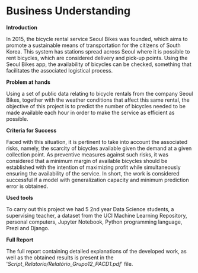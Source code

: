 # Business Understanding

**Introduction**

In 2015, the bicycle rental service Seoul Bikes was founded, which aims to promote a sustainable means of transportation for the citizens of South Korea. This system has stations spread across Seoul where it is possible to rent bicycles, which are considered delivery and pick-up points. Using the Seoul Bikes app, the availability of bicycles can be checked, something that facilitates the associated logistical process.

**Problem at hands**

Using a set of public data relating to bicycle rentals from the company Seoul Bikes, together with the weather conditions that affect this same rental, the objective of this project is to predict the number of bicycles needed to be made available each hour in order to make the service as efficient as possible.

**Criteria for Success**

Faced with this situation, it is pertinent to take into account the associated risks, namely, the scarcity of bicycles available given the demand at a given collection point. As preventive measures against such risks, it was considered that a minimum margin of available bicycles should be established with the intention of maximizing profit while simultaneously ensuring the availability of the service.
In short, the work is considered successful if a model with generalization capacity and minimum prediction error is obtained.

**Used tools**

To carry out this project we had 5 2nd year Data Science students, a supervising teacher, a dataset from the UCI Machine Learning Repository, personal computers, Jupyter Notebook, Python programming language, Prezi and Django.

**Full Report**

The full report containing detailed explanations of the developed work, as well as the obtained results is present in the '*Script_Relatorio/Relatório_Grupo12_PACD1.pdf*' file.

